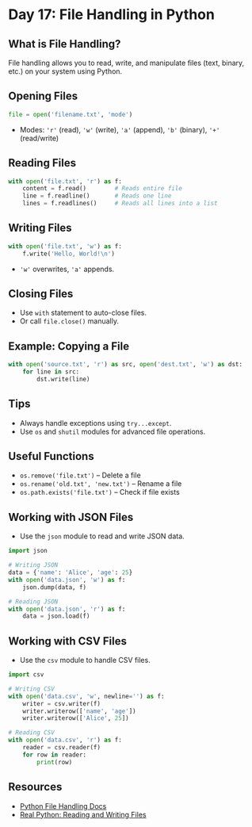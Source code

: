 # Day 17: File Handling in Python

## What is File Handling?
File handling allows you to read, write, and manipulate files (text, binary, etc.) on your system using Python.

## Opening Files

```python
file = open('filename.txt', 'mode')
```
- Modes: `'r'` (read), `'w'` (write), `'a'` (append), `'b'` (binary), `'+'` (read/write)

## Reading Files

```python
with open('file.txt', 'r') as f:
    content = f.read()        # Reads entire file
    line = f.readline()       # Reads one line
    lines = f.readlines()     # Reads all lines into a list
```

## Writing Files

```python
with open('file.txt', 'w') as f:
    f.write('Hello, World!\n')
```
- `'w'` overwrites, `'a'` appends.

## Closing Files

- Use `with` statement to auto-close files.
- Or call `file.close()` manually.

## Example: Copying a File

```python
with open('source.txt', 'r') as src, open('dest.txt', 'w') as dst:
    for line in src:
        dst.write(line)
```

## Tips

- Always handle exceptions using `try...except`.
- Use `os` and `shutil` modules for advanced file operations.

## Useful Functions

- `os.remove('file.txt')` – Delete a file
- `os.rename('old.txt', 'new.txt')` – Rename a file
- `os.path.exists('file.txt')` – Check if file exists

## Working with JSON Files
- Use the `json` module to read and write JSON data.

```python
import json

# Writing JSON
data = {'name': 'Alice', 'age': 25}
with open('data.json', 'w') as f:
    json.dump(data, f)

# Reading JSON
with open('data.json', 'r') as f:
    data = json.load(f)
```

## Working with CSV Files

- Use the `csv` module to handle CSV files.

```python
import csv

# Writing CSV
with open('data.csv', 'w', newline='') as f:
    writer = csv.writer(f)
    writer.writerow(['name', 'age'])
    writer.writerow(['Alice', 25])

# Reading CSV
with open('data.csv', 'r') as f:
    reader = csv.reader(f)
    for row in reader:
        print(row)
```

## Resources

- [Python File Handling Docs](https://docs.python.org/3/tutorial/inputoutput.html#reading-and-writing-files)
- [Real Python: Reading and Writing Files](https://realpython.com/read-write-files-python/)
